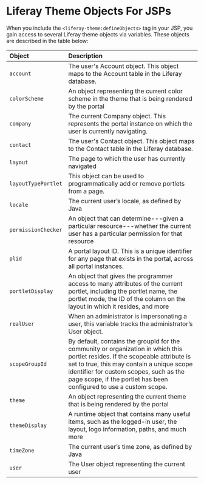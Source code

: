 # Liferay Theme Objects For JSPs

When you include the `<liferay-theme:defineObjects>` tag in your JSP, you gain  access to several Liferay theme objects via variables. These objects are  described in the table below:

| Object | Description |
| :--- | :--- |
| `account` | The user's Account object. This object maps to the Account table in the Liferay database. |
| `colorScheme` | An object representing the current color scheme in the theme that is being rendered by the portal |
| `company` | The current Company object. This represents the portal instance on which the user is currently navigating. |
| `contact` | The user's Contact object. This object maps to the Contact table in the Liferay database. |
| `layout` | The page to which the user has currently navigated |
| `layoutTypePortlet` | This object can be used to programmatically add or remove portlets from a page. |
| `locale` | The current user’s locale, as defined by Java |
| `permissionChecker` | An object that can determine---given a particular resource---whether the current user has a particular permission for that resource |
| `plid` | A portal layout ID. This is a unique identifier for any  page that exists in the portal, across all portal instances. |
| `portletDisplay` | An object that gives the programmer access to many attributes of the current portlet, including the portlet name, the portlet mode, the ID of the column on the layout in which it resides, and more |
| `realUser` | When an administrator is impersonating a user, this variable tracks the administrator’s User object. |
| `scopeGroupId` | By default, contains the groupId for the community or organization in which this portlet resides. If the scopeable attribute is set to true, this may contain a unique scope identifier for custom scopes, such as the page scope, if the portlet has been configured to use a custom scope. |
| `theme` | An object representing the current theme that is being rendered by the portal |
| `themeDisplay` | A runtime object that contains many useful items, such as the logged-in user, the layout, logo information, paths, and much more |
| `timeZone` | The current user’s time zone, as defined by Java |
| `user` | The User object representing the current user |
